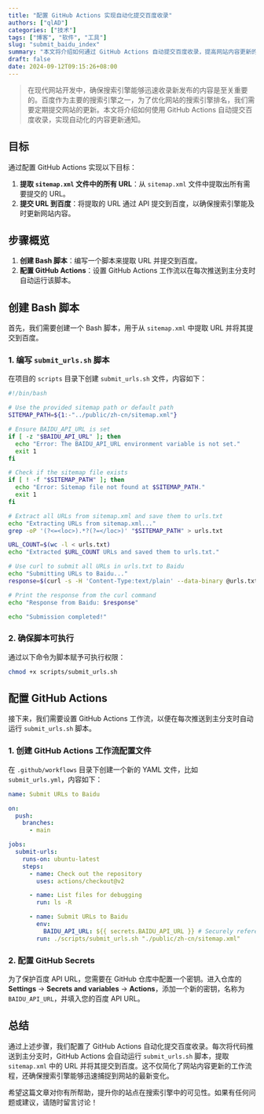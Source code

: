 ```yaml
---
title: "配置 GitHub Actions 实现自动化提交百度收录"
authors: ["qlAD"]
categories: ["技术"]
tags: ["博客", "软件", "工具"]
slug: "submit_baidu_index"
summary: "本文将介绍如何通过 GitHub Actions 自动提交百度收录，提高网站内容更新的效率和准确性。"
draft: false
date: 2024-09-12T09:15:26+08:00
---
```


> 在现代网站开发中，确保搜索引擎能够迅速收录新发布的内容是至关重要的。百度作为主要的搜索引擎之一，为了优化网站的搜索引擎排名，我们需要定期提交网站的更新。本文将介绍如何使用 GitHub Actions 自动提交百度收录，实现自动化的内容更新通知。

## 目标

通过配置 GitHub Actions 实现以下目标：
1. **提取 `sitemap.xml` 文件中的所有 URL**：从 `sitemap.xml` 文件中提取出所有需要提交的 URL。
2. **提交 URL 到百度**：将提取的 URL 通过 API 提交到百度，以确保搜索引擎能及时更新网站内容。

## 步骤概览

1. **创建 Bash 脚本**：编写一个脚本来提取 URL 并提交到百度。
2. **配置 GitHub Actions**：设置 GitHub Actions 工作流以在每次推送到主分支时自动运行该脚本。

## 创建 Bash 脚本

首先，我们需要创建一个 Bash 脚本，用于从 `sitemap.xml` 中提取 URL 并将其提交到百度。

### 1. 编写 `submit_urls.sh` 脚本

在项目的 `scripts` 目录下创建 `submit_urls.sh` 文件，内容如下：

```bash
#!/bin/bash

# Use the provided sitemap path or default path
SITEMAP_PATH=${1:-"../public/zh-cn/sitemap.xml"}

# Ensure BAIDU_API_URL is set
if [ -z "$BAIDU_API_URL" ]; then
  echo "Error: The BAIDU_API_URL environment variable is not set."
  exit 1
fi

# Check if the sitemap file exists
if [ ! -f "$SITEMAP_PATH" ]; then
  echo "Error: Sitemap file not found at $SITEMAP_PATH."
  exit 1
fi

# Extract all URLs from sitemap.xml and save them to urls.txt
echo "Extracting URLs from sitemap.xml..."
grep -oP '(?<=<loc>).*?(?=</loc>)' "$SITEMAP_PATH" > urls.txt

URL_COUNT=$(wc -l < urls.txt)
echo "Extracted $URL_COUNT URLs and saved them to urls.txt."

# Use curl to submit all URLs in urls.txt to Baidu
echo "Submitting URLs to Baidu..."
response=$(curl -s -H 'Content-Type:text/plain' --data-binary @urls.txt "$BAIDU_API_URL")

# Print the response from the curl command
echo "Response from Baidu: $response"

echo "Submission completed!"
```

### 2. 确保脚本可执行

通过以下命令为脚本赋予可执行权限：

```bash
chmod +x scripts/submit_urls.sh
```

## 配置 GitHub Actions

接下来，我们需要设置 GitHub Actions 工作流，以便在每次推送到主分支时自动运行 `submit_urls.sh` 脚本。

### 1. 创建 GitHub Actions 工作流配置文件

在 `.github/workflows` 目录下创建一个新的 YAML 文件，比如 `submit_urls.yml`，内容如下：

```yaml
name: Submit URLs to Baidu

on:
  push:
    branches:
      - main

jobs:
  submit-urls:
    runs-on: ubuntu-latest
    steps:
      - name: Check out the repository
        uses: actions/checkout@v2

      - name: List files for debugging
        run: ls -R

      - name: Submit URLs to Baidu
        env:
          BAIDU_API_URL: ${{ secrets.BAIDU_API_URL }} # Securely reference the secret
        run: ./scripts/submit_urls.sh "./public/zh-cn/sitemap.xml"
```

### 2. 配置 GitHub Secrets

为了保护百度 API URL，您需要在 GitHub 仓库中配置一个密钥。进入仓库的 **Settings** -> **Secrets and variables** -> **Actions**，添加一个新的密钥，名称为 `BAIDU_API_URL`，并填入您的百度 API URL。

## 总结

通过上述步骤，我们配置了 GitHub Actions 自动化提交百度收录。每次将代码推送到主分支时，GitHub Actions 会自动运行 `submit_urls.sh` 脚本，提取 `sitemap.xml` 中的 URL 并将其提交到百度。这不仅简化了网站内容更新的工作流程，还确保搜索引擎能够迅速捕捉到网站的最新变化。

希望这篇文章对你有所帮助，提升你的站点在搜索引擎中的可见性。如果有任何问题或建议，请随时留言讨论！